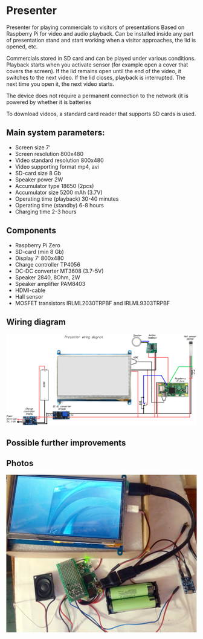# Presenter
Presenter for playing commercials to visitors of presentations Based on Raspberry Pi for video and audio playback. Can be installed inside any part of presentation stand and start working when a visitor approaches, the lid is opened, etc.

Commercials stored in SD card and can be played under various conditions. Playback starts when you activate sensor (for example open a cover that covers the screen). If the lid remains open until the end of the video, it switches to the next video. If the lid closes, playback is interrupted. The next time you open it, the next video starts.

The device does not require a permanent connection to the network (it is powered by whether it is batteries

To download videos, a standard card reader that supports SD cards is used.

## Main system parameters:
* Screen size			7’
* Screen resolution		800x480
* Video standard resolution  800x480
* Video supporting format  mp4, avi
* SD-card size			8 Gb
* Speaker power 		2W
* Accumulator type		18650 (2pcs)
* Accumulator size 		5200 mAh (3.7V)
* Operating time (playback)	30-40 minutes
* Operating time (standby)	6-8 hours
* Charging time			2-3 hours 

## Components
* Raspberry Pi Zero
* SD-card (min 8 Gb)
* Display 7’ 800x480
* Charge controller TP4056
* DC-DC converter MT3608 (3.7-5V)
* Speaker 2840, 8Ohm, 2W
* Speaker amplifier PAM8403
* HDMI-cable
* Hall sensor
* MOSFET transistors IRLML2030TRPBF and IRLML9303TRPBF

## Wiring diagram
![Presenter wiring diagram](https://github.com/Brabn/Presenter/blob/main/Wiring_diagram/Presenter.Wiring_diagram.png)

## Possible further improvements

## Photos
![Presenter assembly](https://github.com/Brabn/Presenter/blob/main/Photo/Presenter_assembly.jpg)
